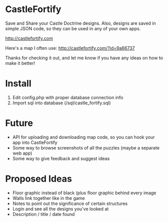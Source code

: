 CastleFortify
=============

Save and Share your Castle Doctrine designs. Also, designs are saved in simple JSON code, so they can be used in any of your own apps. 

http://castlefortify.com

Here's a map I often use:
http://castlefortify.com/?id=9a66737

Thanks for checking it out, and let me know if you have any ideas on how to make it better!

# Install

1. Edit config.php with proper database connection info
2. Import sql into database (/sql/castle_fortify.sql)

# Future

- API for uploading and downloading map code, so you can hook your app into CastleFortify
- Some way to browse screenshots of all the puzzles (maybe a separate web app)
- Some way to give feedback and suggest ideas

# Proposed Ideas

- Floor graphic instead of black (plus floor graphic behind every image
- Walls link together like in the game
- Notes to point out the significance of certain structures
- Login and see all the designs you've looked at
- Description / title / date found
